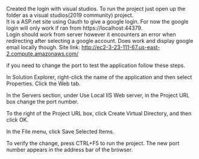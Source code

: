 Created the login with visual studios.  To run the project just open up the folder as a visual studios(2019 community) project.  
It is a ASP.net site using Oauth to give a google login.  For now the google login will only work if ran from https://localhost:44379.  
Login should work from server however it encounters an error when redirecting after selecting a google account.  Does work and display google
email locally though.
Site link: http://ec2-3-23-111-67.us-east-2.compute.amazonaws.com/

if you need to change the port to test the application follow these steps.

In Solution Explorer, right-click the name of the application and then select Properties. Click the Web tab.

In the Servers section, under Use Local IIS Web server, in the Project URL box change the port number.

To the right of the Project URL box, click Create Virtual Directory, and then click OK.

In the File menu, click Save Selected Items.

To verify the change, press CTRL+F5 to run the project. The new port number appears in the address bar of the browser.

